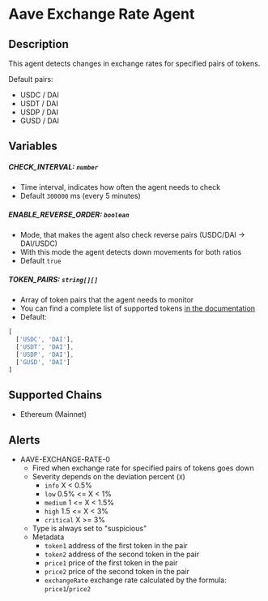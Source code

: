 # Aave Exchange Rate Agent

## Description

This agent detects changes in exchange rates for specified pairs of tokens.

Default pairs:
- USDC / DAI 
- USDT / DAI 
- USDP / DAI 
- GUSD / DAI 

## Variables

##### CHECK_INTERVAL: `number`

- Time interval, indicates how often the agent needs to check
- Default `300000` ms (every 5 minutes)

##### ENABLE_REVERSE_ORDER: `boolean`

- Mode, that makes the agent also check reverse pairs (USDC/DAI -> DAI/USDC)
- With this mode the agent detects down movements for both ratios
- Default `true`

##### TOKEN_PAIRS: `string[][]`

- Array of token pairs that the agent needs to monitor
- You can find a complete list of supported tokens [in the documentation](https://docs.aave.com/developers/deployed-contracts/deployed-contracts)
- Default:
```javascript
[
  ['USDC', 'DAI'],
  ['USDT', 'DAI'],
  ['USDP', 'DAI'],
  ['GUSD', 'DAI']
]
````

## Supported Chains

- Ethereum (Mainnet)

## Alerts

- AAVE-EXCHANGE-RATE-0
  - Fired when exchange rate for specified pairs of tokens goes down
  - Severity depends on the deviation percent (`X`)
    - `info` X < 0.5%
    - `low` 0.5% <= X < 1%
    - `medium` 1 <= X < 1.5%
    - `high` 1.5 <= X < 3%
    - `critical` X >= 3%
  - Type is always set to "suspicious"
  - Metadata
    - `token1` address of the first token in the pair
    - `token2` address of the second token in the pair
    - `price1` price of the first token in the pair
    - `price2` price of the second token in the pair
    - `exchangeRate` exchange rate calculated by the formula: `price1`/`price2`

